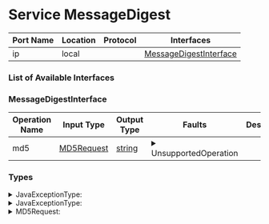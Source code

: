 # Service MessageDigest

| Port Name | Location | Protocol | Interfaces |
| --- | --- | --- | --- |
| ip | local | | <a href='#MessageDigestInterface'>MessageDigestInterface</a> |

### List of Available Interfaces

### MessageDigestInterface

| Operation Name | Input Type | Output Type | Faults | Description |
| --- | --- | --- | --- | --- |
| md5 | <a href="#MD5Request">MD5Request</a> | <a href='#string'>string</a> | <details><summary>UnsupportedOperation</summary><a href='#0#JavaExceptionType'>0#JavaExceptionType</a>)</details> |  |


### Types

<details>
<summary><span id="JavaExceptionType">JavaExceptionType: 
</span>
</summary>

##### Type Declaration
<pre>
string &#123;
&nbsp;&nbsp;stackTrace[1,1]: string // 
&#125;
</pre>
</details>
<details>
<summary><span id="JavaExceptionType">JavaExceptionType: 
</span>
</summary>

##### Type Declaration
<pre>
<a href='#JavaExceptionType'>JavaExceptionType</a>
</pre>
</details>
<details>
<summary><span id="MD5Request">MD5Request: 
</span>
</summary>

##### Type Declaration
<pre>
string &#123;
&nbsp;&nbsp;radix[0,1]: int // 
&#125;
|raw &#123;
&nbsp;&nbsp;radix[0,1]: int // 
&#125;

</pre>
</details>
